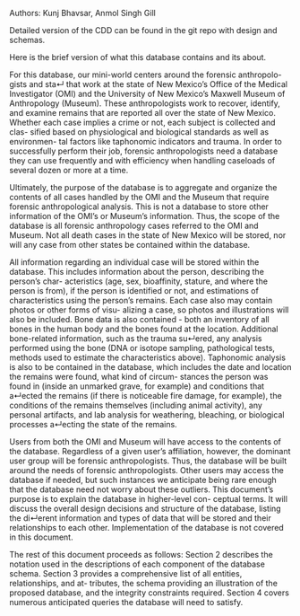 Authors: Kunj Bhavsar, Anmol Singh Gill

Detailed version of the CDD can be found in the git repo with design and schemas. 

Here is the brief version of what this database contains and its about. 

For this database, our mini-world centers around the forensic anthropolo- gists and sta↵ that work at the state of New Mexico’s Office of the Medical Investigator (OMI) and the University of New Mexico’s Maxwell Museum of Anthropology (Museum). These anthropologists work to recover, identify, and examine remains that are reported all over the state of New Mexico.
Whether each case implies a crime or not, each subject is collected and clas- sified based on physiological and biological standards as well as environmen- tal factors like taphonomic indicators and trauma. In order to successfully perform their job, forensic anthropologists need a database they can use frequently and with efficiency when handling caseloads of several dozen or
more at a time.

Ultimately, the purpose of the database is to aggregate and organize the contents of all cases handled by the OMI and the Museum that require forensic anthropological analysis. This is not a database to store other information of the OMI’s or Museum’s information. Thus, the scope of the database is all forensic anthropology cases referred to the OMI and Museum. Not all death cases in the state of New Mexico will be stored, nor will any case from other states be contained within the database.

All information regarding an individual case will be stored within the database. This includes information about the person, describing the person’s char- acteristics (age, sex, bioaffinity, stature, and where the person is from), if the person is identified or not, and estimations of characteristics using the person’s remains. Each case also may contain photos or other forms of visu-
alizing a case, so photos and illustrations will also be included. Bone data is also contained - both an inventory of all bones in the human body and the bones found at the location. Additional bone-related information, such as the trauma su↵ered, any analysis performed using the bone (DNA or isotope sampling, pathological tests, methods used to estimate the characteristics
above). Taphonomic analysis is also to be contained in the database, which includes the date and location the remains were found, what kind of circum- stances the person was found in (inside an unmarked grave, for example) and conditions that a↵ected the remains (if there is noticeable fire damage, for example), the conditions of the remains themselves (including animal activity), any personal artifacts, and lab analysis for weathering, bleaching, or biological processes a↵ecting the state of the remains.

Users from both the OMI and Museum will have access to the contents of the database. Regardless of a given user’s affiliation, however, the dominant user group will be forensic anthropologists. Thus, the database will be built around the needs of forensic anthropologists. Other users may access the
database if needed, but such instances we anticipate being rare enough that the database need not worry about these outliers.
This document’s purpose is to explain the database in higher-level con- ceptual terms. It will discuss the overall design decisions and structure of the database, listing the di↵erent information and types of data that will be stored and their relationships to each other. Implementation of the database is not covered in this document.

The rest of this document proceeds as follows: Section 2 describes the notation used in the descriptions of each component of the database schema. Section 3 provides a comprehensive list of all entities, relationships, and at- tributes, the schema providing an illustration of the proposed database, and the integrity constraints required. Section 4 covers numerous anticipated queries the database will need to satisfy.
